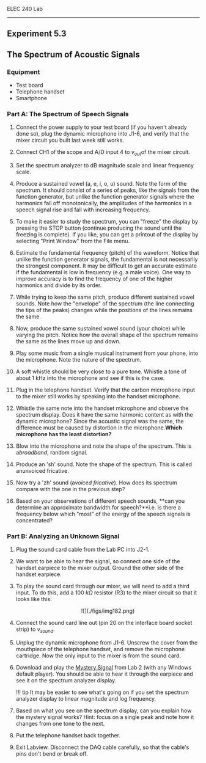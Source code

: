 ELEC 240 Lab

------------------------------------------------------------------------

Experiment 5.3
--------------

The Spectrum of Acoustic Signals
--------------------------------

### 

### Equipment

* Test board
* Telephone handset
* Smartphone

### Part A: The Spectrum of Speech Signals

1. Connect the power supply to your test board (if you haven't already done
   so), plug the dynamic microphone into J1-6, and verify that the mixer
   circuit you built last week still works.

2. Connect CH1 of the scope and A/D input 4 to $v_{out}$of the mixer circuit.

3. Set the spectrum analyzer to dB magnitude scale and linear frequency scale.

4. Produce a sustained vowel (a, e, i, o, u) sound. Note the form of the
   spectrum. It should consist of a series of peaks, like the signals from the
   function generator, but unlike the function generator signals where the
   harmonics fall off monotonically, the amplitudes of the harmonics in a
   speech signal rise and fall with increasing frequency.

5. To make it easier to study the spectrum, you can "freeze" the display by
   pressing the STOP button (continue producing the sound until the freezing is
   complete). If you like, you can get a printout of the display by selecting
   "Print Window" from the File menu.

6. Estimate the fundamental frequency (pitch) of the waveform. Notice that
   unlike the function generator signals, the fundamental is not necessarily
   the strongest component. It may be difficult to get an accurate estimate if
   the fundamental is low in frequency (e.g. a male voice). One way to improve
   accuracy is to find the frequency of one of the higher harmonics and divide
   by its order.

7. While trying to keep the same pitch, produce different sustained vowel
   sounds. Note how the "envelope" of the spectrum (the line connecting the
   tips of the peaks) changes while the positions of the lines remains the
   same.

8. Now, produce the same sustained vowel sound (your choice) while varying the
   pitch. Notice how the overall shape of the spectrum remains the same as the
   lines move up and down.

9. Play some music from a single musical instrument from your phone, into the
   microphone. Note the nature of the spectrum.

10. A soft whistle should be very close to a pure tone. Whistle a tone of about
    1 kHz into the microphone and see if this is the case.

11. Plug in the telephone handset. Verify that the carbon microphone input to
    the mixer still works by speaking into the handset microphone.

12. Whistle the same note into the handset microphone and observe the spectrum
    display. Does it have the same harmonic content as with the dynamic
    microphone? Since the acoustic signal was the same, the difference must be
    caused by distortion in the microphone.**Which microphone has the least
    distortion?**

13. Blow into the microphone and note the shape of the spectrum. This is
    a*broadband*, random signal.

14. Produce an 'sh' sound. Note the shape of the spectrum. This is called
    anunvoiced fricative.

15. Now try a 'zh' sound (a*voiced fricative*). How does its spectrum compare
    with the one in the previous step?

16. Based on your observations of different speech sounds, **can you determine
    an approximate bandwidth for speech?**i.e. is there a frequency below
    which "most" of the energy of the speech signals is concentrated?

### Part B: Analyzing an Unknown Signal
1. Plug the sound card cable from the Lab PC into J2-1.

2. We want to be able to hear the signal, so connect one side of the handset
   earpiece to the mixer output. Ground the other side of the handset earpiece.

3. To play the sound card through our mixer, we will need to add a third input.
   To do this, add a 100 $k\Omega$ resistor (R3) to the mixer circuit so that it looks
   like this: 

   <center>
   ![](./figs/img182.png)
   </center>
4. Connect the sound card line out (pin 20 on the interface board socket strip)
   to $v_{sound}$.

5. Unplug the dynamic microphone from J1-6. Unscrew the cover from the
   mouthpiece of the telephone handset, and remove the microphone cartridge.
   Now the only input to the mixer is from the sound card.

6. Download and play the [Mystery Signal](./signals/shepard30.au) from Lab 2
   (with any Windows default player). You should be able to hear it through the
   earpiece and see it on the spectrum analyzer display.

    !!! tip
        It may be easier to see what's going on if you set the spectrum
        analyzer display to linear magnitude and log frequency.

8. Based on what you see on the spectrum display, can you explain how the
   mystery signal works? Hint: focus on a single peak and note how it changes
   from one tone to the next.

9. Put the telephone handset back together.

10. Exit Labview. Disconnect the DAQ cable carefully, so that the cable's pins
    don't bend or break off.
